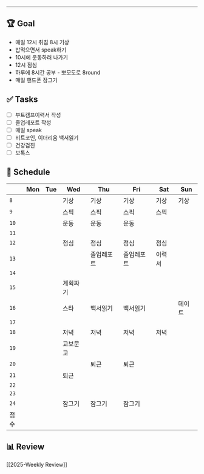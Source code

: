 

---

## 🏆 Goal
- 매일 12시 취침 8시 기상
- 밥먹으면서 speak하기
- 10시에 운동하러 나가기
- 12시 점심
- 하루에 8시간 공부 - 뽀모도로 8round
- 매일 핸드폰 잠그기

## ✅ Tasks
- [ ] 부트캠프이력서 작성
- [ ] 졸업레포트 작성
- [ ] 매일 speak
- [ ] 비트코인, 이더리움 백서읽기
- [ ] 건강검진
- [ ] 보톡스

## 📅 Schedule
|      | Mon | Tue | Wed  | Thu   | Fri   | Sat | Sun |
| ---- | --- | --- | ---- | ----- | ----- | --- | --- |
| `8`  |     |     | 기상   | 기상    | 기상    | 기상  | 기상  |
| `9`  |     |     | 스픽   | 스픽    | 스픽    | 스픽  |     |
| `10` |     |     | 운동   | 운동    | 운동    |     |     |
| `11` |     |     |      |       |       |     |     |
| `12` |     |     | 점심   | 점심    | 점심    | 점심  |     |
| `13` |     |     |      | 졸업레포트 | 졸업레포트 | 이력서 |     |
| `14` |     |     |      |       |       |     |     |
| `15` |     |     | 계획짜기 |       |       |     |     |
| `16` |     |     | 스타   | 백서읽기  | 백서읽기  |     | 데이트 |
| `17` |     |     |      |       |       |     |     |
| `18` |     |     | 저녁   | 저녁    | 저녁    | 저녁  |     |
| `19` |     |     | 교보문고 |       |       |     |     |
| `20` |     |     |      | 퇴근    | 퇴근    |     |     |
| `21` |     |     | 퇴근   |       |       |     |     |
| `22` |     |     |      |       |       |     |     |
| `23` |     |     |      |       |       |     |     |
| `24` |     |     | 잠그기  | 잠그기   | 잠그기   |     |     |
| 점수   |     |     |      |       |       |     |     |

## 📊 Review
[[2025-Weekly Review]]